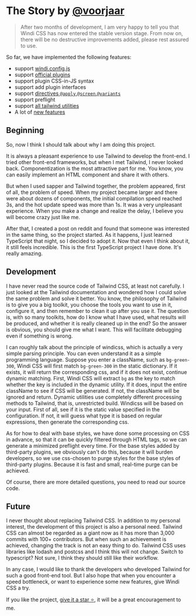 [Windi CSS]: https://github.com/windicss/windicss

# The Story <span class="text-base text-gray-500">by [@voorjaar](https://github.com/voorjaar)</span>

> After two months of development, I am very happy to tell you that Windi CSS has now entered the stable version stage. From now on, there will be no destructive improvements added, please rest assured to use.

So far, we have implemented the following features:

- support [windi.config.js](/guide/configuration)
- support [official plugins](/plugins/)
- support plugin CSS-in-JS syntax
- support add plugin interfaces
- support [directives `@apply`,`@screen`,`@variants`](/features/directives)
- support preflight
- support [all tailwind utilities](/utilities/)
- A lot of [new features](/features/)

## Beginning

So, now I think I should talk about why I am doing this project.

It is always a pleasant experience to use Tailwind to develop the front-end. I tried other front-end frameworks, but when I met Tailwind, I never looked back. Componentization is the most attractive part for me. You know, you can easily implement an HTML component and share it with others.

But when I used sapper and Tailwind together, the problem appeared, first of all, the problem of speed. When my project became larger and there were about dozens of components, the initial compilation speed reached 3s, and the hot update speed was more than 1s. It was a very unpleasant experience. When you make a change and realize the delay, I believe you will become crazy just like me.

After that, I created a post on reddit and found that someone was interested in the same thing, so the project started. As it happens, I just learned TypeScript that night, so I decided to adopt it. Now that even I think about it, it still feels incredible. This is the first TypeScript project I have done. It's really amazing.

## Development

I have never read the source code of Tailwind CSS, at least not carefully. I just looked at the Tailwind documentation and wondered how I could solve the same problem and solve it better. You know, the philosophy of Tailwind is to give you a big toolkit, you choose the tools you want to use in it, configure it, and then remember to clean it up after you use it. The question is, with so many toolkits, how do I know what I have used, what results will be produced, and whether it is really cleaned up in the end? So the answer is obvious, you should give me what I want. This will facilitate debugging even if something is wrong.

I can roughly talk about the principle of windicss, which is actually a very simple parsing principle. You can even understand it as a simple programming language. Suppose you enter a className, such as `bg-green-300`, Windi CSS will first match `bg-green-300` in the static dictionary. If it exists, it will return the corresponding css, and if it does not exist, continue dynamic matching. First, Windi CSS will extract `bg` as the key to match whether the key is included in the dynamic utility. If it does, input the entire className to see if CSS will be generated. If not, the className will be ignored and return. Dynamic utilities use completely different processing methods to Tailwind, that is, unrestricted build. Windicss will be based on your input. First of all, see if it is the static value specified in the configuration. If not, it will guess what type it is based on regular expressions, then generate the corresponding css.

As for how to deal with base styles, we have done some processing on CSS in advance, so that it can be quickly filtered through HTML tags, so we can generate a minimized preflight every time. For the base styles added by third-party plugins, we obviously can't do this, because it will burden developers, so we use css-chosen to purge styles for the base styles of third-party plugins. Because it is fast and small, real-time purge can be achieved.

Of course, there are more detailed questions, you need to read our source code.

## Future

I never thought about replacing Tailwind CSS. In addition to my personal interest, the development of this project is also a personal need. Tailwind CSS can almost be regarded as a giant now as it has more than 3,000 commits with 100+ contributors. But when such an achievement is achieved, changing the track is not an easy thing to do. Tailwind CSS uses libraries like lodash and postcss and I think this will not change. Switch to typescript? Not sure, I think they should still like their workflow.

In any case, I would like to thank the developers who developed Tailwind for such a good front-end tool. But I also hope that when you encounter a speed bottleneck, or want to experience some new features, give Windi CSS a try.

If you like the project, [give it a star ⭐️][Windi CSS], it will be a great encouragement to me.
